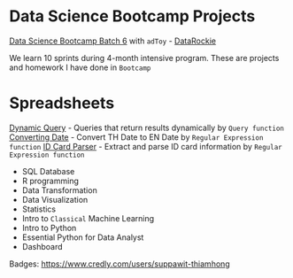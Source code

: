 # Data Science Bootcamp Projects

[Data Science Bootcamp Batch 6](https://datarockie.com/data-science-bootcamp/) with `adToy` - [DataRockie](https://www.facebook.com/datarockie)

We learn 10 sprints during 4-month intensive program. These are projects and homework I have done in `Bootcamp`

# Spreadsheets
  [Dynamic Query](https://docs.google.com/spreadsheets/d/1zcxJQ2M4e_5GyXelzd7pJ8O49IapEYJyrsBf7zFAtmU/edit?usp=sharing) - Queries that return results dynamically by `Query function`
  [Converting Date](https://docs.google.com/spreadsheets/d/1fWBaRk0MP1xnXmW1FMo7kCHUpB548HVI_a_l4-vPlkI/edit?usp=sharing) - Convert TH Date to EN Date       by `Regular Expression function`
  [ID Card Parser](https://docs.google.com/spreadsheets/d/1b5gNsXVjrW-5CSkGAzLvocowM_1wvudPXIO9l1aJ7Lw/edit?usp=sharing) - Extract and parse ID card information by `Regular Expression function`

- SQL Database
- R programming
- Data Transformation
- Data Visualization
- Statistics
- Intro to `Classical` Machine Learning
- Intro to Python
- Essential Python for Data Analyst
- Dashboard

Badges:
https://www.credly.com/users/suppawit-thiamhong
